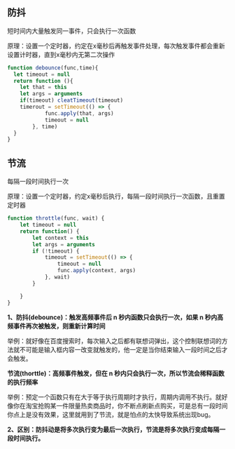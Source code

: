 ## 防抖

短时间内大量触发同一事件，只会执行一次函数

原理：设置一个定时器，约定在x毫秒后再触发事件处理，每次触发事件都会重新设置计时器，直到x毫秒内无第二次操作

```js
function debounce(func,time){
  let timeout = null
  return function (){
    let that = this
    let args = arguments
    if(timeout) cleatTimeout(timeout)
    timerout = setTimeout(() => {
            func.apply(that, args)
            timeout = null
        }, time)
  }
}
```

## 节流

每隔一段时间执行一次

原理：设置一个定时器，约定x毫秒后执行，每隔一段时间执行一次函数，且重置定时器

```js
function throttle(func, wait) {
    let timeout = null
    return function() {
        let context = this
        let args = arguments
        if (!timeout) {
            timeout = setTimeout(() => {
                timeout = null
                func.apply(context, args)
            }, wait)
        }

    }
}

```

**1、防抖(debounce)：触发高频事件后 n 秒内函数只会执行一次，如果 n 秒内高频事件再次被触发，则重新计算时间**

举例：就好像在百度搜索时，每次输入之后都有联想词弹出，这个控制联想词的方法就不可能是输入框内容一改变就触发的，他一定是当你结束输入一段时间之后才会触发。

**节流(thorttle)：高频事件触发，但在 n 秒内只会执行一次，所以节流会稀释函数的执行频率**

举例：预定一个函数只有在大于等于执行周期时才执行，周期内调用不执行。就好像你在淘宝抢购某一件限量热卖商品时，你不断点刷新点购买，可是总有一段时间你点上是没有效果，这里就用到了节流，就是怕点的太快导致系统出现bug。

**2、区别：防抖动是将多次执行变为最后一次执行，节流是将多次执行变成每隔一段时间执行。**